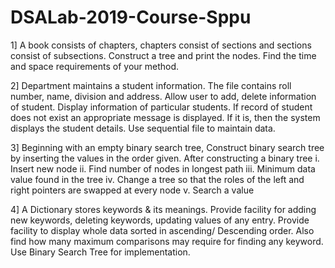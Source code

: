 # DSALab-2019-Course-Sppu
1]
A book consists of chapters, chapters consist of sections
and sections consist of subsections. Construct a tree and
print the nodes. Find the time and space requirements of
your method.

2]
Department maintains a student information. The file contains roll number, name, division and address. 
Allow user to add, delete information of student. Display information of particular students.
If record of student does not exist an appropriate message is displayed. 
If it is, then the system displays the student details. Use sequential file to maintain data.

3]
Beginning with an empty binary search tree, Construct
binary search tree by inserting the values in the order
given. After constructing a binary tree
i. Insert new node
ii. Find number of nodes in longest path
iii. Minimum data value found in the tree
iv. Change a tree so that the roles of the left and right
pointers are swapped at every node
v. Search a value

4]
A Dictionary stores keywords &amp; its meanings. Provide
facility for adding new keywords, deleting keywords,
updating values of any entry. Provide facility to display
whole data sorted in ascending/ Descending order. Also
find how many maximum comparisons may require for
finding any keyword. Use Binary Search Tree for
implementation.
